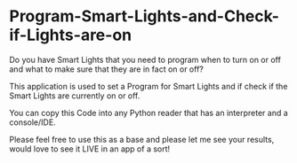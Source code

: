 # Program-Smart-Lights-and-Check-if-Lights-are-on
Do you have Smart Lights that you need to program when to turn on or off and what to make sure that they are in fact on or off?

This application is used to set a Program for Smart Lights and if check if the Smart Lights are currently on or off.

You can copy this Code into any Python reader that has an interpreter and a console/IDE.

Please feel free to use this as a base and please let me see your results, would love to see it LIVE in an app of a sort!

